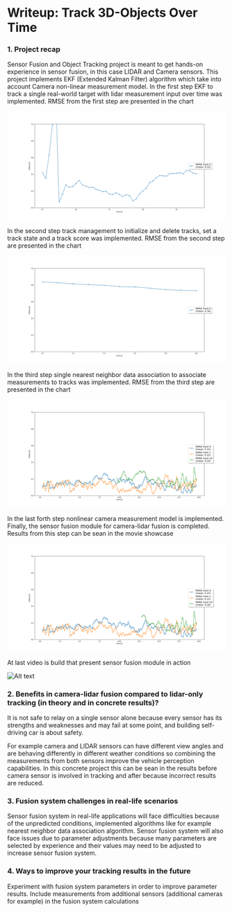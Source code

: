 # Writeup: Track 3D-Objects Over Time

### 1. Project recap

Sensor Fusion and Object Tracking project is meant to get hands-on experience in sensor fusion, in this case LIDAR and Camera sensors. This project implements EKF (Extended Kalman Filter) algorithm which take into account Camera non-linear measurement model.
In the first step EKF to track a single real-world target with lidar measurement input over time was implemented. RMSE from the first step are presented in the chart

![Alt text](outcome/step1_rmse.png "Step 1 RMSE")

In the second step track management to initialize and delete tracks, set a track state and a track score was implemented. RMSE from the second step are presented in the chart

![Alt text](outcome/step2_rmse.png "Step 2 RMSE")

In the third step single nearest neighbor data association to associate measurements to tracks was implemented. RMSE from the third step are presented in the chart

![Alt text](outcome/step3_rmse.png "Step 3 RMSE")

In the last forth step nonlinear camera measurement model is implemented. Finally, the sensor fusion module for camera-lidar fusion is completed. Results from this step can be sean in the movie showcase

![Alt text](outcome/step4_rmse.png "Step 4 RMSE")

At last video is build that present sensor fusion module in action

![Alt text](outcome/sensor_fusion_output.gif "Sensor fusion output avi")

### 2. Benefits in camera-lidar fusion compared to lidar-only tracking (in theory and in concrete results)? 

It is not safe to relay on a single sensor alone because every sensor has its strengths and weaknesses and may fail at some point, and building self-driving car is about safety.

For example camera and LIDAR sensors can have different view angles and are behaving differently in different weather conditions
so combining the measurements from both sensors improve the vehicle perception capabilities. In this concrete project this can be sean
in the results before camera sensor is involved in tracking and after because incorrect results are reduced.

### 3. Fusion system challenges in real-life scenarios

Sensor fusion system in real-life applications will face difficulties because of the unpredicted conditions, implemented algorithms like for example
nearest neighbor data association algorithm. Sensor fusion system will also face issues due to parameter adjustments because many parameters are selected by experience 
and their values may need to be adjusted to increase sensor fusion system.

### 4. Ways to improve your tracking results in the future

Experiment with fusion system parameters in order to improve parameter results. Include measurements from additional sensors (additional cameras for example) in the fusion system calculations 

